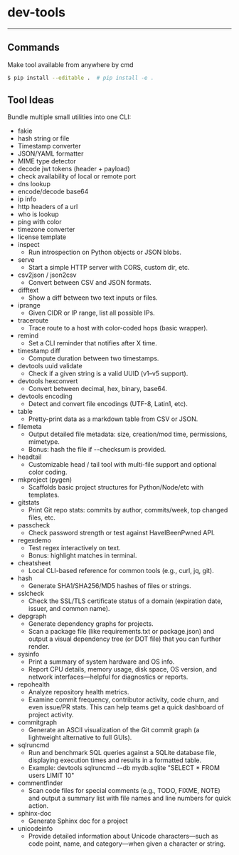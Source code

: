 # dev-tools

---

## Commands

Make tool available from anywhere by cmd

```bash
$ pip install --editable .  # pip install -e .
```


## Tool Ideas 

Bundle multiple small utilities into one CLI:
- fakie
- hash string or file
- Timestamp converter
- JSON/YAML formatter
- MIME type detector
- decode jwt tokens (header + payload)
- check availability of local or remote port
- dns lookup
- encode/decode base64
- ip info
- http headers of a url
- who is lookup
- ping with color
- timezone converter
- license template
- inspect
  - Run introspection on Python objects or JSON blobs.
- serve
  - Start a simple HTTP server with CORS, custom dir, etc.
- csv2json / json2csv
  - Convert between CSV and JSON formats.
- difftext
  - Show a diff between two text inputs or files.
- iprange
  - Given CIDR or IP range, list all possible IPs.
- traceroute
  - Trace route to a host with color-coded hops (basic wrapper).
- remind
  - Set a CLI reminder that notifies after X time.
- timestamp diff
  - Compute duration between two timestamps.
- devtools uuid validate
  - Check if a given string is a valid UUID (v1–v5 support).
- devtools hexconvert
  - Convert between decimal, hex, binary, base64.
- devtools encoding
  - Detect and convert file encodings (UTF-8, Latin1, etc).
- table
  - Pretty-print data as a markdown table from CSV or JSON.
- filemeta
  - Output detailed file metadata: size, creation/mod time, permissions, mimetype.
  - Bonus: hash the file if --checksum is provided.
- headtail
  - Customizable head / tail tool with multi-file support and optional color coding.
- mkproject (pygen)
  - Scaffolds basic project structures for Python/Node/etc with templates.
- gitstats
  - Print Git repo stats: commits by author, commits/week, top changed files, etc.
- passcheck
  - Check password strength or test against HaveIBeenPwned API.
- regexdemo
  - Test regex interactively on text.
  - Bonus: highlight matches in terminal.
- cheatsheet
  - Local CLI-based reference for common tools (e.g., curl, jq, git).
- hash
  - Generate SHA1/SHA256/MD5 hashes of files or strings.
- sslcheck
  - Check the SSL/TLS certificate status of a domain (expiration date, issuer, and common name).
- depgraph
  - Generate dependency graphs for projects.
  - Scan a package file (like requirements.txt or package.json) and output a visual dependency tree (or DOT file) that you can further render.
- sysinfo
  - Print a summary of system hardware and OS info.
  - Report CPU details, memory usage, disk space, OS version, and network interfaces—helpful for diagnostics or reports.
- repohealth
  - Analyze repository health metrics.
  - Examine commit frequency, contributor activity, code churn, and even issue/PR stats. This can help teams get a quick dashboard of project activity.
- commitgraph
  - Generate an ASCII visualization of the Git commit graph (a lightweight alternative to full GUIs).
- sqlruncmd
  - Run and benchmark SQL queries against a SQLite database file, displaying execution times and results in a formatted table.
  - Example: devtools sqlruncmd --db mydb.sqlite "SELECT * FROM users LIMIT 10"
- commentfinder
  - Scan code files for special comments (e.g., TODO, FIXME, NOTE) and output a summary list with file names and line numbers for quick action.
- sphinx-doc
  - Generate Sphinx doc for a project
- unicodeinfo
  - Provide detailed information about Unicode characters—such as code point, name, and category—when given a character or string.






















